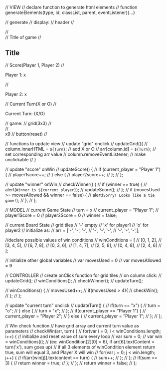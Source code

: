 // VIEW
// declare function to generate html elements
// function generateElements(type, id, classList, parent, eventListener){...}

// generate 
//    display:
//        header
//        <div class="row">
//        <div class="col">
//        Title of game
//            <h2>Title</h2>
//        Score(Player 1, Player 2)
//            <p>Player 1: x</p>
//            <p>Player 2: x</p>
//        Current Turn(X or O)
//            <p>Current Turn: (X/O)</p>
//        game:
//        grid(3x3)
//            <div class="row">
//                 <div class="col-4"> x9
//        button(reset)
//            <div class="button">

// functions to update view 
// update "grid" onclick
// updateGrid(){
//    column.innerHTML = `${Turn}`; // add X or O
//    arr[column.id] =  `${Turn}`; // set corresponding arr value
//    column.removeEventListener; // make unclickable
// }

// update "score" onWin
// updateScore() {
//    if (current_player = "Player 1") {
//        player1score++;
//    } else {
//        player2score++;
//    };
// };

// update "winner" onWin
// checkWinner() {
//    if (winner == true) {
//        alert(`Winner is ${current_player}`);
//        updateScore();
//    };
//    if (movesUsed >= movesAllowed && winner == false) {
//        alert(`Sorry! Looks like a tie game!`);
//    };
// };

// MODEL
// current Game State
//    turn = x
//    current_player = "Player 1";
//    player1Score = 0
//    player2Score = 0
//    winner = false;

// current Board State
    // grid tiles
        // '-' empty
        // 'x' for player1
        // 'o' for player2
    // initialize as:
//           arr = ['-', '-', '-',
//                  '-', '-', '-', 
//                  '-', '-', '-',];

//declare possible values of win conditions
//    winConditions = [
//        [0, 1, 2],
//        [3, 4, 5],
//        [6, 7, 8],
//        [0, 3, 6],
//        [1, 4, 7],
//        [2, 5, 8],
//        [0, 4, 8],
//        [2, 4, 6]
//        ];

// initialize other global variables
//    var movesUsed = 0
//    var movesAllowed = 9
    

// CONTROLLER
// create onClick function for grid tiles
// on column click:
//    updateGrid();
//    winConditions();
//    checkWinner();
//    updateTurn();

// winConditions() {
//    movesUsed++;
//    if(movesUsed > 4){
//        checkWin();
//    };
// };

// update "current turn" onclick
// updateTurn() {
//    if(turn == "x") {
//        turn = "o";
//    } else {
//        turn = "x";
//    };
//    if(current_player == "Player 1") {
//        current_player = "Player 2";
//    } else {
//        current_player = "Player 1";
//    };
// };

// Win check function
//     have grid array and current turn value as parameters
// checkWin(arr, turn) {
//  for(var i = 0; i < winConditions.length; i++) { 
//           initialize and reset value of sum every loop
//    var sum = 0; 
//    var win = winConditions[i];
//          (ex: winCondition[2][0] = 6), if arr[6].textContent = turn('x'), sum goes up)
//         if all 3 elements of winCondition element return true, sum will equal 3, and Player X will win
//    for(var j = 0; j < win.length; j++) { 
//      if(arr[win[j]].textcontent == turn) {
//        sum++;
//      };
//    };
//    if(sum == 3) {
//      return winner = true;
//    };
//  };
//  return winner = false;
// };